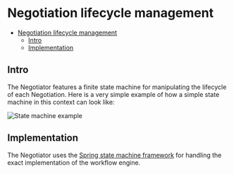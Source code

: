 # Negotiation lifecycle management

<!-- TOC -->
* [Negotiation lifecycle management](#negotiation-lifecycle-management)
  * [Intro](#intro)
  * [Implementation](#implementation)
<!-- TOC -->
## Intro
The Negotiator features a finite state machine for manipulating the lifecycle of each Negotiation. Here is a very simple
example of how a simple state machine in this context can look like:

![State machine example](/Users/radovan.tomasik/Repositories/negotiator-v3/docs/negotiation.drawio.png)

## Implementation
The Negotiator uses the [Spring state machine framework](https://docs.spring.io/spring-statemachine/docs/current/reference/#preface)
for handling the exact implementation of the workflow engine.